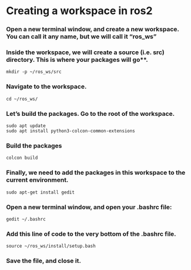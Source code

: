 # Creating a workspace in ros2

### Open a new terminal window, and create a new workspace. You can call it any name, but we will call it “ros_ws”
### Inside the workspace, we will create a source (i.e. src) directory. This is where your packages will go**.

    mkdir -p ~/ros_ws/src


### Navigate to the workspace.

    cd ~/ros_ws/


### Let’s build the packages. Go to the root of the workspace.

    sudo apt update
    sudo apt install python3-colcon-common-extensions


### Build the packages

    colcon build

### Finally, we need to add the packages in this workspace to the current environment.

    sudo apt-get install gedit

### Open a new terminal window, and open your .bashrc file:

    gedit ~/.bashrc

### Add this line of code to the very bottom of the .bashrc file.

    source ~/ros_ws/install/setup.bash

### Save the file, and close it.
